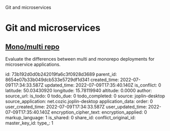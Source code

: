 Git and microservices

# Git and microservices

## [**Mono/multi repo**](https://dzone.com/articles/release-management-for-microservices-multi-vs-mono)
Evaluate the differences between multi and monorepo deployments for microservice applications.

id: 73b192d0d0b242019fa6c3f0928d3689
parent_id: 8654e07b33b049dcb533e5729df1d341
created_time: 2022-07-09T17:34:33.587Z
updated_time: 2022-07-09T17:35:40.140Z
is_conflict: 0
latitude: 50.03430920
longitude: 15.78119940
altitude: 0.0000
author: 
source_url: 
is_todo: 0
todo_due: 0
todo_completed: 0
source: joplin-desktop
source_application: net.cozic.joplin-desktop
application_data: 
order: 0
user_created_time: 2022-07-09T17:34:33.587Z
user_updated_time: 2022-07-09T17:35:40.140Z
encryption_cipher_text: 
encryption_applied: 0
markup_language: 1
is_shared: 0
share_id: 
conflict_original_id: 
master_key_id: 
type_: 1